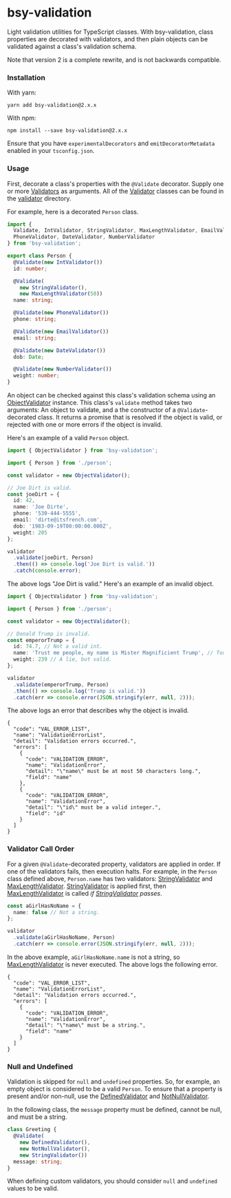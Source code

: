 # bsy-validation

Light validation utilities for TypeScript classes.  With bsy-validation, class properties are decorated with validators, and then plain objects can be validated against a class's validation schema.

Note that version 2 is a complete rewrite, and is not backwards compatible.

### Installation

With yarn:

```
yarn add bsy-validation@2.x.x
```

With npm:

```
npm install --save bsy-validation@2.x.x
```

Ensure that you have `experimentalDecorators` and `emitDecoratorMetadata` enabled in your `tsconfig.json`.

### Usage

First, decorate a class's properties with the `@Validate` decorator.  Supply one or more [Validators](https://github.com/benbotto/bsy-validation/blob/develop-2.x.x/src/validator/validator.ts) as arguments.  All of the [Validator](https://github.com/benbotto/bsy-validation/blob/develop-2.x.x/src/validator/validator.ts) classes can be found in the [validator](https://github.com/benbotto/bsy-validation/tree/develop-2.x.x/src/validator) directory.

For example, here is a decorated `Person` class.

```typescript
import {
  Validate, IntValidator, StringValidator, MaxLengthValidator, EmailValidator,
  PhoneValidator, DateValidator, NumberValidator
} from 'bsy-validation';

export class Person {
  @Validate(new IntValidator())
  id: number;

  @Validate(
    new StringValidator(),
    new MaxLengthValidator(50))
  name: string;

  @Validate(new PhoneValidator())
  phone: string;

  @Validate(new EmailValidator())
  email: string;

  @Validate(new DateValidator())
  dob: Date;

  @Validate(new NumberValidator())
  weight: number;
}
```

An object can be checked against this class's validation schema using an [ObjectValidator](https://github.com/benbotto/bsy-validation/blob/develop-2.x.x/src/validator/object-validator.ts) instance.  This class's `validate` method takes two arguments: An object to validate, and a the constructor of a `@Validate`-decorated class.  It returns a promise that is resolved if the object is valid, or rejected with one or more errors if the object is invalid.

Here's an example of a valid `Person` object.

```typescript
import { ObjectValidator } from 'bsy-validation';

import { Person } from './person';

const validator = new ObjectValidator();

// Joe Dirt is valid.
const joeDirt = {
  id: 42,
  name: 'Joe Dirte',
  phone: '530-444-5555',
  email: 'dirte@itsfrench.com',
  dob: '1983-09-19T00:00:00.000Z',
  weight: 205
};

validator
  .validate(joeDirt, Person)
  .then(() => console.log('Joe Dirt is valid.'))
  .catch(console.error);
```

The above logs "Joe Dirt is valid."  Here's an example of an invalid object.

```typescript
import { ObjectValidator } from 'bsy-validation';

import { Person } from './person';

const validator = new ObjectValidator();

// Donald Trump is invalid.
const emperorTrump = {
  id: 74.7, // Not a valid int.
  name: 'Trust me people, my name is Mister Magnificient Trump', // Too long.
  weight: 239 // A lie, but valid.
};

validator
  .validate(emperorTrump, Person)
  .then(() => console.log('Trump is valid.'))
  .catch(err => console.error(JSON.stringify(err, null, 2)));
```

The above logs an error that describes why the object is invalid.

```
{
  "code": "VAL_ERROR_LIST",
  "name": "ValidationErrorList",
  "detail": "Validation errors occurred.",
  "errors": [
    {
      "code": "VALIDATION_ERROR",
      "name": "ValidationError",
      "detail": "\"name\" must be at most 50 characters long.",
      "field": "name"
    },
    {
      "code": "VALIDATION_ERROR",
      "name": "ValidationError",
      "detail": "\"id\" must be a valid integer.",
      "field": "id"
    }
  ]
}
```

### Validator Call Order

For a given `@Validate`-decorated property, validators are applied in order.  If one of the validators fails, then execution halts.  For example, in the `Person` class defined above, `Person.name` has two validators: [StringValidator](https://github.com/benbotto/bsy-validation/blob/develop-2.x.x/src/validator/string-validator.ts) and [MaxLengthValidator](https://github.com/benbotto/bsy-validation/blob/develop-2.x.x/src/validator/max-length-validator.ts).  [StringValidator](https://github.com/benbotto/bsy-validation/blob/develop-2.x.x/src/validator/string-validator.ts) is applied first, then [MaxLengthValidator](https://github.com/benbotto/bsy-validation/blob/develop-2.x.x/src/validator/max-length-validator.ts) is  called *if [StringValidator](https://github.com/benbotto/bsy-validation/blob/develop-2.x.x/src/validator/string-validator.ts) passes*.

```typescript
const aGirlHasNoName = {
  name: false // Not a string.
};

validator
  .validate(aGirlHasNoName, Person)
  .catch(err => console.error(JSON.stringify(err, null, 2)));
```

In the above example, `aGirlHasNoName.name` is not a string, so [MaxLengthValidator](https://github.com/benbotto/bsy-validation/blob/develop-2.x.x/src/validator/max-length-validator.ts) is never executed.  The above logs the following error.

```
{
  "code": "VAL_ERROR_LIST",
  "name": "ValidationErrorList",
  "detail": "Validation errors occurred.",
  "errors": [
    {
      "code": "VALIDATION_ERROR",
      "name": "ValidationError",
      "detail": "\"name\" must be a string.",
      "field": "name"
    }
  ]
}
```

### Null and Undefined

Validation is skipped for `null` and `undefined` properties.  So, for example, an empty object is considered to be a valid `Person`.  To ensure that a property is present and/or non-null, use the [DefinedValidator](https://github.com/benbotto/bsy-validation/blob/develop-2.x.x/src/validator/defined-validator.ts) and [NotNullValidator](https://github.com/benbotto/bsy-validation/blob/develop-2.x.x/src/validator/not-null-validator.ts).

In the following class, the `message` property must be defined, cannot be null, and must be a string.

```typescript
class Greeting {
  @Validate(
    new DefinedValidator(),
    new NotNullValidator(),
    new StringValidator())
  message: string;
}
```

When defining custom validators, you should consider `null` and `undefined` values to be valid.
